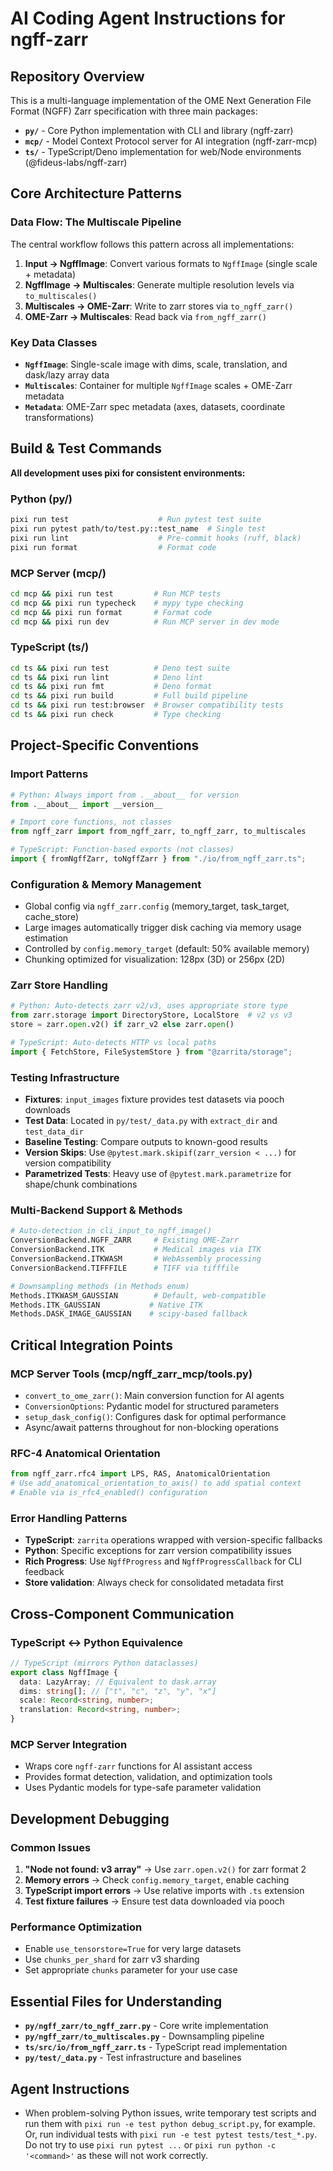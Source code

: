 # AI Coding Agent Instructions for ngff-zarr

## Repository Overview

This is a multi-language implementation of the OME Next Generation File Format
(NGFF) Zarr specification with three main packages:

- **`py/`** - Core Python implementation with CLI and library (ngff-zarr)
- **`mcp/`** - Model Context Protocol server for AI integration (ngff-zarr-mcp)
- **`ts/`** - TypeScript/Deno implementation for web/Node environments
  (@fideus-labs/ngff-zarr)

## Core Architecture Patterns

### Data Flow: The Multiscale Pipeline

The central workflow follows this pattern across all implementations:

1. **Input → NgffImage**: Convert various formats to `NgffImage` (single scale +
   metadata)
2. **NgffImage → Multiscales**: Generate multiple resolution levels via
   `to_multiscales()`
3. **Multiscales → OME-Zarr**: Write to zarr stores via `to_ngff_zarr()`
4. **OME-Zarr → Multiscales**: Read back via `from_ngff_zarr()`

### Key Data Classes

- **`NgffImage`**: Single-scale image with dims, scale, translation, and
  dask/lazy array data
- **`Multiscales`**: Container for multiple `NgffImage` scales + OME-Zarr
  metadata
- **`Metadata`**: OME-Zarr spec metadata (axes, datasets, coordinate
  transformations)

## Build & Test Commands

**All development uses pixi for consistent environments:**

### Python (py/)

```bash
pixi run test                    # Run pytest test suite
pixi run pytest path/to/test.py::test_name  # Single test
pixi run lint                    # Pre-commit hooks (ruff, black)
pixi run format                  # Format code
```

### MCP Server (mcp/)

```bash
cd mcp && pixi run test         # Run MCP tests
cd mcp && pixi run typecheck    # mypy type checking
cd mcp && pixi run format       # Format code
cd mcp && pixi run dev          # Run MCP server in dev mode
```

### TypeScript (ts/)

```bash
cd ts && pixi run test          # Deno test suite
cd ts && pixi run lint          # Deno lint
cd ts && pixi run fmt           # Deno format
cd ts && pixi run build         # Full build pipeline
cd ts && pixi run test:browser  # Browser compatibility tests
cd ts && pixi run check         # Type checking
```

## Project-Specific Conventions

### Import Patterns

```python
# Python: Always import from .__about__ for version
from .__about__ import __version__

# Import core functions, not classes
from ngff_zarr import from_ngff_zarr, to_ngff_zarr, to_multiscales

# TypeScript: Function-based exports (not classes)
import { fromNgffZarr, toNgffZarr } from "./io/from_ngff_zarr.ts";
```

### Configuration & Memory Management

- Global config via `ngff_zarr.config` (memory_target, task_target, cache_store)
- Large images automatically trigger disk caching via memory usage estimation
- Controlled by `config.memory_target` (default: 50% available memory)
- Chunking optimized for visualization: 128px (3D) or 256px (2D)

### Zarr Store Handling

```python
# Python: Auto-detects zarr v2/v3, uses appropriate store type
from zarr.storage import DirectoryStore, LocalStore  # v2 vs v3
store = zarr.open.v2() if zarr_v2 else zarr.open()

# TypeScript: Auto-detects HTTP vs local paths
import { FetchStore, FileSystemStore } from "@zarrita/storage";
```

### Testing Infrastructure

- **Fixtures**: `input_images` fixture provides test datasets via pooch
  downloads
- **Test Data**: Located in `py/test/_data.py` with `extract_dir` and
  `test_data_dir`
- **Baseline Testing**: Compare outputs to known-good results
- **Version Skips**: Use `@pytest.mark.skipif(zarr_version < ...)` for version
  compatibility
- **Parametrized Tests**: Heavy use of `@pytest.mark.parametrize` for
  shape/chunk combinations

### Multi-Backend Support & Methods

```python
# Auto-detection in cli_input_to_ngff_image()
ConversionBackend.NGFF_ZARR     # Existing OME-Zarr
ConversionBackend.ITK           # Medical images via ITK
ConversionBackend.ITKWASM       # WebAssembly processing
ConversionBackend.TIFFFILE      # TIFF via tifffile

# Downsampling methods (in Methods enum)
Methods.ITKWASM_GAUSSIAN        # Default, web-compatible
Methods.ITK_GAUSSIAN           # Native ITK
Methods.DASK_IMAGE_GAUSSIAN    # scipy-based fallback
```

## Critical Integration Points

### MCP Server Tools (mcp/ngff_zarr_mcp/tools.py)

- `convert_to_ome_zarr()`: Main conversion function for AI agents
- `ConversionOptions`: Pydantic model for structured parameters
- `setup_dask_config()`: Configures dask for optimal performance
- Async/await patterns throughout for non-blocking operations

### RFC-4 Anatomical Orientation

```python
from ngff_zarr.rfc4 import LPS, RAS, AnatomicalOrientation
# Use add_anatomical_orientation_to_axis() to add spatial context
# Enable via is_rfc4_enabled() configuration
```

### Error Handling Patterns

- **TypeScript**: `zarrita` operations wrapped with version-specific fallbacks
- **Python**: Specific exceptions for zarr version compatibility issues
- **Rich Progress**: Use `NgffProgress` and `NgffProgressCallback` for CLI
  feedback
- **Store validation**: Always check for consolidated metadata first

## Cross-Component Communication

### TypeScript ↔ Python Equivalence

```typescript
// TypeScript (mirrors Python dataclasses)
export class NgffImage {
  data: LazyArray; // Equivalent to dask.array
  dims: string[]; // ["t", "c", "z", "y", "x"]
  scale: Record<string, number>;
  translation: Record<string, number>;
}
```

### MCP Server Integration

- Wraps core `ngff-zarr` functions for AI assistant access
- Provides format detection, validation, and optimization tools
- Uses Pydantic models for type-safe parameter validation

## Development Debugging

### Common Issues

1. **"Node not found: v3 array"** → Use `zarr.open.v2()` for zarr format 2
2. **Memory errors** → Check `config.memory_target`, enable caching
3. **TypeScript import errors** → Use relative imports with `.ts` extension
4. **Test fixture failures** → Ensure test data downloaded via pooch

### Performance Optimization

- Enable `use_tensorstore=True` for very large datasets
- Use `chunks_per_shard` for zarr v3 sharding
- Set appropriate `chunks` parameter for your use case

## Essential Files for Understanding

- **`py/ngff_zarr/to_ngff_zarr.py`** - Core write implementation
- **`py/ngff_zarr/to_multiscales.py`** - Downsampling pipeline
- **`ts/src/io/from_ngff_zarr.ts`** - TypeScript read implementation
- **`py/test/_data.py`** - Test infrastructure and baselines

## Agent Instructions

- When problem-solving Python issues, write temporary test scripts and run them
  with `pixi run -e test python debug_script.py`, for example. Or, run individual tests
  with `pixi run -e test pytest tests/test_*.py`. Do not try to use
  `pixi run pytest ...` or `pixi run python -c '<command>'` as these will not
  work correctly.

